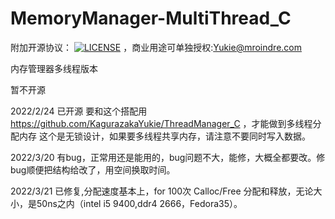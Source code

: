 # MemoryManager-MultiThread_C

附加开源协议：
[![LICENSE](https://img.shields.io/badge/license-Anti%20996-blue.svg)](https://github.com/KagurazakaYukie/996-1.5/blob/master/996%E8%AE%B8%E5%8F%AF%E8%AF%81)
，商业用途可单独授权:Yukie@mroindre.com

内存管理器多线程版本

暂不开源

2022/2/24
已开源 要和这个搭配用  https://github.com/KagurazakaYukie/ThreadManager_C  ，才能做到多线程分配内存
这个是无锁设计，如果要多线程共享内存，请注意不要同时写入数据。

2022/3/20
有bug，正常用还是能用的，bug问题不大，能修，大概全都要改。修bug顺便把结构给改了，用空间换取时间。

2022/3/21
已修复,分配速度基本上，for 100次 Calloc/Free 分配和释放，无论大小，是50ns之内（intel i5 9400,ddr4 2666，Fedora35）。

